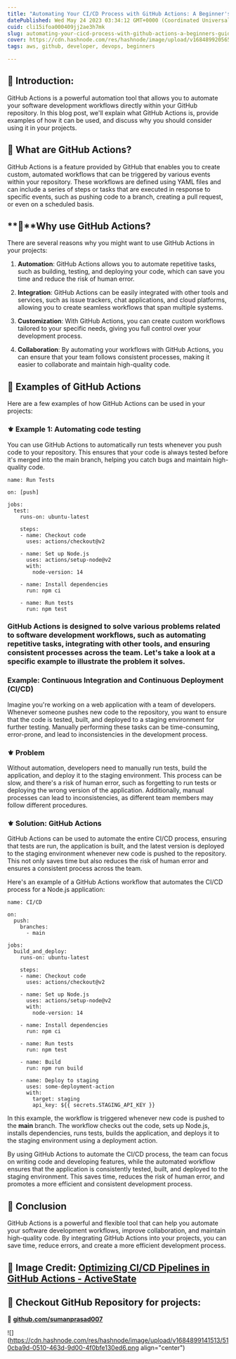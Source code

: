 ```yaml
---
title: "Automating Your CI/CD Process with GitHub Actions: A Beginner's Guide"
datePublished: Wed May 24 2023 03:34:12 GMT+0000 (Coordinated Universal Time)
cuid: cli15ifoa000409jj2ae3h7mk
slug: automating-your-cicd-process-with-github-actions-a-beginners-guide
cover: https://cdn.hashnode.com/res/hashnode/image/upload/v1684899205652/c57b8f73-5be4-4866-a16c-4649eb4daec0.png
tags: aws, github, developer, devops, beginners

---
```


## **📍 Introduction:**

GitHub Actions is a powerful automation tool that allows you to automate your software development workflows directly within your GitHub repository. In this blog post, we'll explain what GitHub Actions is, provide examples of how it can be used, and discuss why you should consider using it in your projects.

## **📍** What are GitHub Actions?

GitHub Actions is a feature provided by GitHub that enables you to create custom, automated workflows that can be triggered by various events within your repository. These workflows are defined using YAML files and can include a series of steps or tasks that are executed in response to specific events, such as pushing code to a branch, creating a pull request, or even on a scheduled basis.

## **🔹**Why use GitHub Actions?

There are several reasons why you might want to use GitHub Actions in your projects:

1. **Automation**: GitHub Actions allows you to automate repetitive tasks, such as building, testing, and deploying your code, which can save you time and reduce the risk of human error.
    
2. **Integration**: GitHub Actions can be easily integrated with other tools and services, such as issue trackers, chat applications, and cloud platforms, allowing you to create seamless workflows that span multiple systems.
    
3. **Customization**: With GitHub Actions, you can create custom workflows tailored to your specific needs, giving you full control over your development process.
    
4. **Collaboration**: By automating your workflows with GitHub Actions, you can ensure that your team follows consistent processes, making it easier to collaborate and maintain high-quality code.
    

## **🔹** Examples of GitHub Actions

Here are a few examples of how GitHub Actions can be used in your projects:

### ⚜ Example 1: Automating code testing

You can use GitHub Actions to automatically run tests whenever you push code to your repository. This ensures that your code is always tested before it's merged into the main branch, helping you catch bugs and maintain high-quality code.

```plaintext
name: Run Tests

on: [push]

jobs:
  test:
    runs-on: ubuntu-latest

    steps:
    - name: Checkout code
      uses: actions/checkout@v2

    - name: Set up Node.js
      uses: actions/setup-node@v2
      with:
        node-version: 14

    - name: Install dependencies
      run: npm ci

    - name: Run tests
      run: npm test
```

### GitHub Actions is designed to solve various problems related to software development workflows, such as automating repetitive tasks, integrating with other tools, and ensuring consistent processes across the team. Let's take a look at a specific example to illustrate the problem it solves.

### Example: Continuous Integration and Continuous Deployment (CI/CD)

Imagine you're working on a web application with a team of developers. Whenever someone pushes new code to the repository, you want to ensure that the code is tested, built, and deployed to a staging environment for further testing. Manually performing these tasks can be time-consuming, error-prone, and lead to inconsistencies in the development process.

### ⚜ Problem

Without automation, developers need to manually run tests, build the application, and deploy it to the staging environment. This process can be slow, and there's a risk of human error, such as forgetting to run tests or deploying the wrong version of the application. Additionally, manual processes can lead to inconsistencies, as different team members may follow different procedures.

### ⚜ Solution: GitHub Actions

GitHub Actions can be used to automate the entire CI/CD process, ensuring that tests are run, the application is built, and the latest version is deployed to the staging environment whenever new code is pushed to the repository. This not only saves time but also reduces the risk of human error and ensures a consistent process across the team.

Here's an example of a GitHub Actions workflow that automates the CI/CD process for a Node.js application:

```plaintext
name: CI/CD

on:
  push:
    branches:
      - main

jobs:
  build_and_deploy:
    runs-on: ubuntu-latest

    steps:
    - name: Checkout code
      uses: actions/checkout@v2

    - name: Set up Node.js
      uses: actions/setup-node@v2
      with:
        node-version: 14

    - name: Install dependencies
      run: npm ci

    - name: Run tests
      run: npm test

    - name: Build
      run: npm run build

    - name: Deploy to staging
      uses: some-deployment-action
      with:
        target: staging
        api_key: ${{ secrets.STAGING_API_KEY }}
```

In this example, the workflow is triggered whenever new code is pushed to the **main** branch. The workflow checks out the code, sets up Node.js, installs dependencies, runs tests, builds the application, and deploys it to the staging environment using a deployment action.

By using GitHub Actions to automate the CI/CD process, the team can focus on writing code and developing features, while the automated workflow ensures that the application is consistently tested, built, and deployed to the staging environment. This saves time, reduces the risk of human error, and promotes a more efficient and consistent development process.

## **📍** Conclusion

GitHub Actions is a powerful and flexible tool that can help you automate your software development workflows, improve collaboration, and maintain high-quality code. By integrating GitHub Actions into your projects, you can save time, reduce errors, and create a more efficient development process.

## **🔹 Image Credit:** [Optimizing CI/CD Pipelines in GitHub Actions - ActiveState](https://www.activestate.com/blog/optimizing-ci-cd-pipelines-in-github-actions/)

## **🔹 Checkout GitHub Repository for projects:**

**🔗** [**github.com/sumanprasad007**](http://github.com/sumanprasad007)

![](https://cdn.hashnode.com/res/hashnode/image/upload/v1684899141513/510cba9d-0510-463d-9d00-4f0bfe130ed6.png align="center")